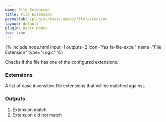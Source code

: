 ```yaml
---
name: File Extension
title: File Extension
permalink: /plugins/basic-nodes/file-extension
layout: default
plugin: Basic Nodes
toc: true
---
```


{% include node.html input=1 outputs=2 icon="fas fa-file-excel" name="File Extension" type="Logic" %}

Checks if the file has one of the configured extensions.

### Extensions
A list of case insensitive file extensions that will be matched against.

### Outputs
1. Extension match
2. Extension did not match